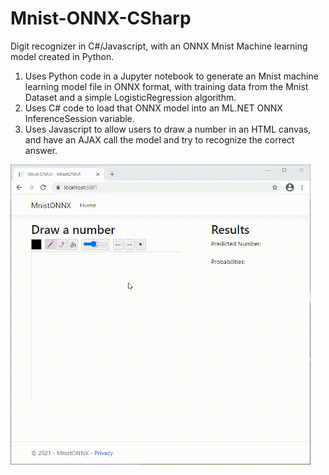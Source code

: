 # Mnist-ONNX-CSharp
Digit recognizer in C#/Javascript, with an ONNX Mnist Machine learning model created in Python.

1. Uses Python code in a Jupyter notebook to generate an Mnist machine learning model file in ONNX format, with training data from the Mnist Dataset and a simple LogisticRegression algorithm.
2. Uses C# code to load that ONNX model into an ML.NET ONNX InferenceSession variable.
3. Uses Javascript to allow users to draw a number in an HTML canvas, and have an AJAX call the model and try to recognize the correct answer.

![](DigitPredict.gif)
